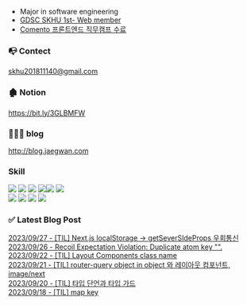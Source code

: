 

* Major in software engineering
* <a href="https://github.com/GDSC-SKHU">GDSC SKHU 1st- Web member</a>
* <a href="https://user-images.githubusercontent.com/50818389/208008419-a0706e72-0ee6-4ab2-957c-deed0abeded4.png">Comento 프론트엔드 직무캠프 수료</a>

### 📭 Contect 
skhu201811140@gmail.com

### 🏚 Notion
https://bit.ly/3GLBMFW

### 👨🏻‍💻 blog
http://blog.jaegwan.com

### Skill
<img src="https://img.shields.io/badge/React-9cf?style=flat-square&logo=react&logoColor=white"/>  <img src="https://img.shields.io/badge/Next.js-000?style=flat-square&logo=next.js&logoColor=white"/> <img src="https://img.shields.io/badge/javascript-yellow?style=flat-square&logo=javascript&logoColor=white"/> 
<img src="https://img.shields.io/badge/typescript-blue?style=flat-square&logo=typescript&logoColor=skyblue"/><img src="https://img.shields.io/badge/redux-white?style=flat-square&logo=redux&logoColor=purple"/>
<img src="https://img.shields.io/badge/styled_components-black?style=flat-square&logo=styledcomponents&logoColor=pink"/>
</br><img src="https://img.shields.io/badge/Spring-green?style=flat-square&logo=Spring&logoColor=white"/>
<img src="https://img.shields.io/badge/recoil-grey?style=flat-square&logo=recoil&logoColor=skyblue"/>
<img src="https://img.shields.io/badge/react_query-black?style=flat-square&logo=reactquery&logoColor=skyblue"/>
<img src="https://img.shields.io/badge/ReactNative-ccf?style=flat-square&logo=react&logoColor=white"/>
### ✅ Latest Blog Post

[2023/09/27 - [TIL] Next.js localStorage -> getSeverSIdeProps 우회통신](https://kjk5.tistory.com/88) <br/>
[2023/09/26 - Recoil Expectation Violation: Duplicate atom key "".](https://kjk5.tistory.com/87) <br/>
[2023/09/22 - [TIL] Layout Components class name](https://kjk5.tistory.com/86) <br/>
[2023/09/21 - [TIL] router-query object in object 와 레이아웃 컴포넌트, image/next](https://kjk5.tistory.com/85) <br/>
[2023/09/20 - [TIL] 타입 단언과 타입 가드](https://kjk5.tistory.com/84) <br/>
[2023/09/18 - [TIL] map key](https://kjk5.tistory.com/83) <br/>
